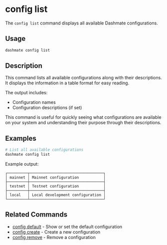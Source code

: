 # config list

The `config list` command displays all available Dashmate configurations.

## Usage

```bash
dashmate config list
```

## Description

This command lists all available configurations along with their descriptions.
It displays the information in a table format for easy reading.

The output includes:
- Configuration names
- Configuration descriptions (if set)

This command is useful for quickly seeing what configurations are available on your system and understanding their purpose through their descriptions.

## Examples

```bash
# List all available configurations
dashmate config list
```

Example output:
```
┌─────────┬─────────────────────────────────┐
│ mainnet │ Mainnet configuration           │
├─────────┼─────────────────────────────────┤
│ testnet │ Testnet configuration           │
├─────────┼─────────────────────────────────┤
│ local   │ Local development configuration │
└─────────┴─────────────────────────────────┘
```

## Related Commands

- [config default](./default.md) - Show or set the default configuration
- [config create](./create.md) - Create a new configuration
- [config remove](./remove.md) - Remove a configuration
